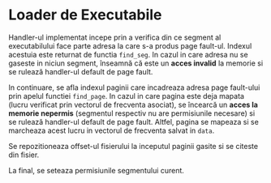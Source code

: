 # Loader de Executabile

Handler-ul implementat incepe prin a verifica din ce segment al executabilului face parte adresa la care s-a produs page fault-ul. Indexul acestuia este returnat de functia `find_seg`. In cazul in care adresa nu se gaseste in niciun segment, înseamnă că este un **acces invalid** la memorie si se rulează handler-ul default de page fault.

In continuare, se afla indexul paginii care incadreaza adresa page fault-ului prin apelul functiei `find_page`. In cazul in care pagina este deja mapata (lucru verificat prin vectorul de frecventa asociat), se încearcă un **acces la memorie nepermis** (segmentul respectiv nu are permisiunile necesare) si  se rulează handler-ul default de page fault. Altfel, pagina se mapeaza si se marcheaza acest lucru in vectorul de frecventa salvat in `data`.

Se repozitioneaza offset-ul fisierului la inceputul paginii gasite si se citeste din fisier.

La final, se seteaza permisiunile segmentului curent.
